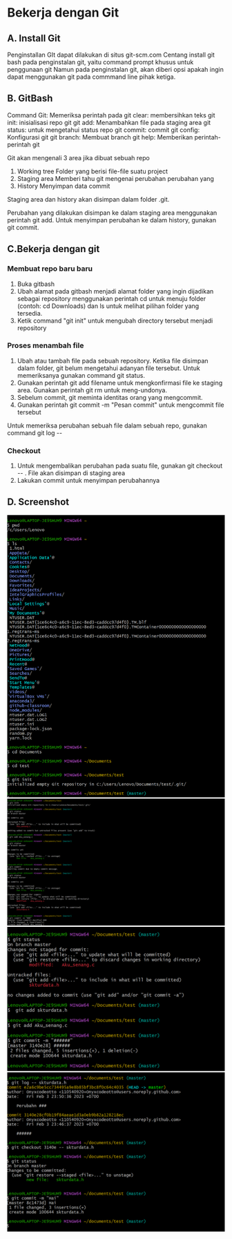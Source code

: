 # Bekerja dengan Git

## A. Install Git
Penginstallan GIt dapat dilakukan di situs git-scm.com
Centang install git bash pada penginstalan git, yaitu command prompt khusus untuk penggunaan git
Namun pada penginstalan git, akan diberi opsi apakah ingin dapat menggunakan git pada commmand line pihak ketiga.

## B. GitBash
Command
Git: Memeriksa perintah pada git
clear: membersihkan teks
git init: inisialisasi repo git
git add: Menambahkan file pada staging area
git status: untuk mengetahui status repo
git commit: commit
git config: Konfigurasi git
git branch: Membuat branch
git help: Memberikan perintah-perintah git

Git akan mengenali 3 area jika dibuat sebuah repo
1. Working tree
Folder yang berisi file-file suatu project
2. Staging area
Memberi tahu git mengenai perubahan perubahan yang 
3. History
Menyimpan data commit

Staging area dan history akan disimpan dalam folder .git.

Perubahan yang dilakukan disimpan ke dalam staging area menggunakan perintah git add.
Untuk menyimpan perubahan ke dalam history, gunakan git commit.

## C.Bekerja dengan git

### Membuat repo baru baru
1. Buka gitbash
2. Ubah alamat pada gitbash menjadi alamat folder yang ingin dijadikan sebagai repository menggunakan perintah cd untuk menuju folder (contoh: cd Downloads) dan ls untuk melihat pilihan folder yang tersedia.
3. Ketik command "git init" untuk mengubah directory tersebut menjadi repository

### Proses menambah file
1. Ubah atau tambah file pada sebuah repository. Ketika file disimpan dalam folder, git belum mengetahui adanyan file tersebut. Untuk memeriksanya gunakan command git status.
2. Gunakan perintah git add filename untuk mengkonfirmasi file ke staging area. Gunakan perintah git rm untuk meng-undonya.
3. Sebelum commit, git meminta identitas orang yang mengcommit. 
4. Gunakan perintah git commit -m "Pesan commit" untuk mengcommit file tersebut

Untuk memeriksa perubahan sebuah file dalam sebuah repo, gunakan command git log -- <filename>
### Checkout
1. Untuk mengembalikan perubahan pada suatu file, gunakan git checkout <commit hash> -- <filename>. File akan disimpan di staging area
2. Lakukan commit untuk menyimpan perubahannya


## D. Screenshot
![Error image 1](test_1.png "Test 1")
![Error image 2](test_2.png "Test 2")
![Error image 3](test_3.png "Test 3")
![Error image 4](test_4.png "Test 4")